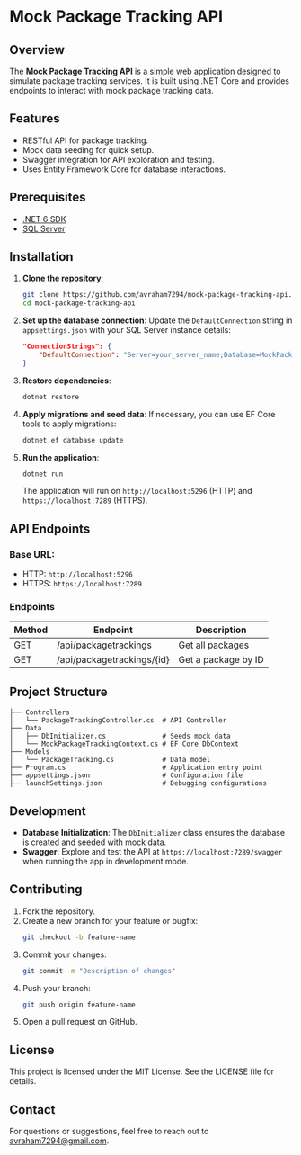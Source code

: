 # Mock Package Tracking API

## Overview
The **Mock Package Tracking API** is a simple web application designed to simulate package tracking services. It is built using .NET Core and provides endpoints to interact with mock package tracking data.

## Features
- RESTful API for package tracking.
- Mock data seeding for quick setup.
- Swagger integration for API exploration and testing.
- Uses Entity Framework Core for database interactions.

## Prerequisites
- [.NET 6 SDK](https://dotnet.microsoft.com/download/dotnet/6.0)
- [SQL Server](https://www.microsoft.com/en-us/sql-server/sql-server-downloads)

## Installation
1. **Clone the repository**:
   ```bash
   git clone https://github.com/avraham7294/mock-package-tracking-api.git
   cd mock-package-tracking-api
   ```

2. **Set up the database connection**:
   Update the `DefaultConnection` string in `appsettings.json` with your SQL Server instance details:
   ```json
   "ConnectionStrings": {
       "DefaultConnection": "Server=your_server_name;Database=MockPackageTracking;Trusted_Connection=True;"
   }
   ```

3. **Restore dependencies**:
   ```bash
   dotnet restore
   ```

4. **Apply migrations and seed data**:
   If necessary, you can use EF Core tools to apply migrations:
   ```bash
   dotnet ef database update
   ```

5. **Run the application**:
   ```bash
   dotnet run
   ```
   The application will run on `http://localhost:5296` (HTTP) and `https://localhost:7289` (HTTPS).

## API Endpoints
### Base URL:
- HTTP: `http://localhost:5296`
- HTTPS: `https://localhost:7289`

### Endpoints
| Method | Endpoint                  | Description            |
|--------|---------------------------|------------------------|
| GET    | /api/packagetrackings     | Get all packages       |
| GET    | /api/packagetrackings/{id}| Get a package by ID    |

## Project Structure
```
├── Controllers
│   └── PackageTrackingController.cs  # API Controller
├── Data
│   ├── DbInitializer.cs              # Seeds mock data
│   └── MockPackageTrackingContext.cs # EF Core DbContext
├── Models
│   └── PackageTracking.cs            # Data model
├── Program.cs                        # Application entry point
├── appsettings.json                  # Configuration file
├── launchSettings.json               # Debugging configurations
```

## Development
- **Database Initialization**: The `DbInitializer` class ensures the database is created and seeded with mock data.
- **Swagger**: Explore and test the API at `https://localhost:7289/swagger` when running the app in development mode.

## Contributing
1. Fork the repository.
2. Create a new branch for your feature or bugfix:
   ```bash
   git checkout -b feature-name
   ```
3. Commit your changes:
   ```bash
   git commit -m "Description of changes"
   ```
4. Push your branch:
   ```bash
   git push origin feature-name
   ```
5. Open a pull request on GitHub.

## License
This project is licensed under the MIT License. See the LICENSE file for details.

## Contact
For questions or suggestions, feel free to reach out to [avraham7294@gmail.com](mailto:avraham7294@gmail.com).

